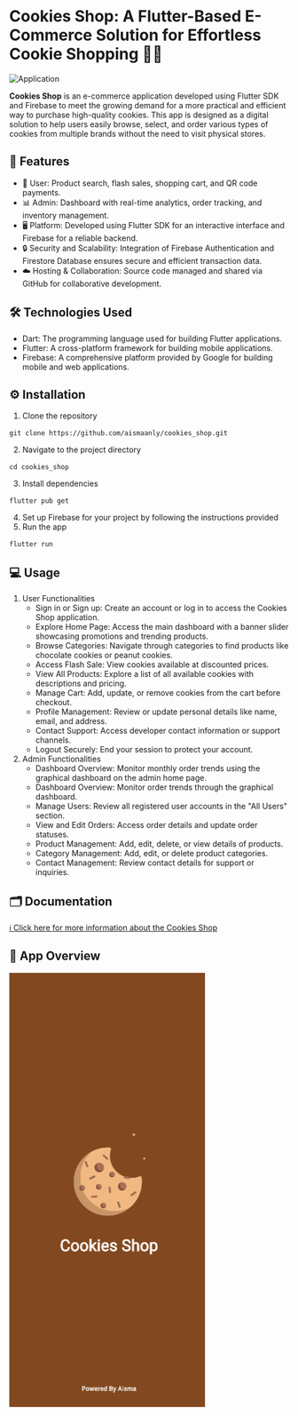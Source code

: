 # Cookies Shop: A Flutter-Based E-Commerce Solution for Effortless Cookie Shopping 🍪📱
![Application](image/thumb.png)

**Cookies Shop** is an e-commerce application developed using Flutter SDK and Firebase to meet the growing demand for a more practical and efficient way to purchase high-quality cookies. This app is designed as a digital solution to help users easily browse, select, and order various types of cookies from multiple brands without the need to visit physical stores.

## 🍪 Features 
- 👤 User: Product search, flash sales, shopping cart, and QR code payments. 
- 📊 Admin: Dashboard with real-time analytics, order tracking, and inventory management.
- 🖥️ Platform: Developed using Flutter SDK for an interactive interface and Firebase for a reliable backend.
- 🔒 Security and Scalability: Integration of Firebase Authentication and Firestore Database ensures secure and efficient transaction data.
- ☁️ Hosting & Collaboration: Source code managed and shared via GitHub for collaborative development.

## 🛠️ Technologies Used
- Dart: The programming language used for building Flutter applications.
- Flutter: A cross-platform framework for building mobile applications.
- Firebase: A comprehensive platform provided by Google for building mobile and web applications.

## ⚙️ Installation
1. Clone the repository
```
git clone https://github.com/aismaanly/cookies_shop.git
```
2. Navigate to the project directory
```
cd cookies_shop
```
3. Install dependencies
```
flutter pub get
```
4. Set up Firebase for your project by following the instructions provided
5. Run the app
```
flutter run
```

## 💻 Usage
1. User Functionalities
    - Sign in or Sign up: Create an account or log in to access the Cookies Shop application.
    - Explore Home Page: Access the main dashboard with a banner slider showcasing promotions and trending products.
    - Browse Categories: Navigate through categories to find products like chocolate cookies or peanut cookies.
    - Access Flash Sale: View cookies available at discounted prices.
    - View All Products: Explore a list of all available cookies with descriptions and pricing.
    - Manage Cart: Add, update, or remove cookies from the cart before checkout.
    - Profile Management: Review or update personal details like name, email, and address.
    - Contact Support: Access developer contact information or support channels.
    - Logout Securely: End your session to protect your account.
2. Admin Functionalities
    - Dashboard Overview: Monitor monthly order trends using the graphical dashboard on the admin home page.
    - Dashboard Overview: Monitor order trends through the graphical dashboard.
    - Manage Users: Review all registered user accounts in the "All Users" section.
    - View and Edit Orders: Access order details and update order statuses.
    - Product Management: Add, edit, delete, or view details of products.
    - Category Management: Add, edit, or delete product categories.
    - Contact Management: Review contact details for support or inquiries.

## 🗂️ Documentation
[ℹ️ Click here for more information about the Cookies Shop](https://www.canva.com/design/DAGbfLLh4D0/iLQCzcbvN6relyZoq4BaXg/view?utm_content=DAGbfLLh4D0&utm_campaign=designshare&utm_medium=link2&utm_source=uniquelinks&utlId=h192770331b)

## 📱 App Overview
<img src=https://github.com/aismaanly/cookies_shop/blob/main/images/splashscreen.png>